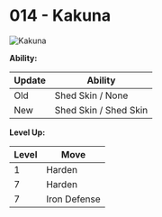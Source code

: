 # 014 - Kakuna
![][014]

**Ability:**

Update | Ability
---    | ---
Old    | Shed Skin / None
New    | Shed Skin / Shed Skin

**Level Up:**

Level | Move
---   | ---
  1   | Harden
  7   | Harden
  7   | Iron Defense



[014]: https://raw.githubusercontent.com/PokeAPI/sprites/master/sprites/pokemon/14.png "Kakuna"
